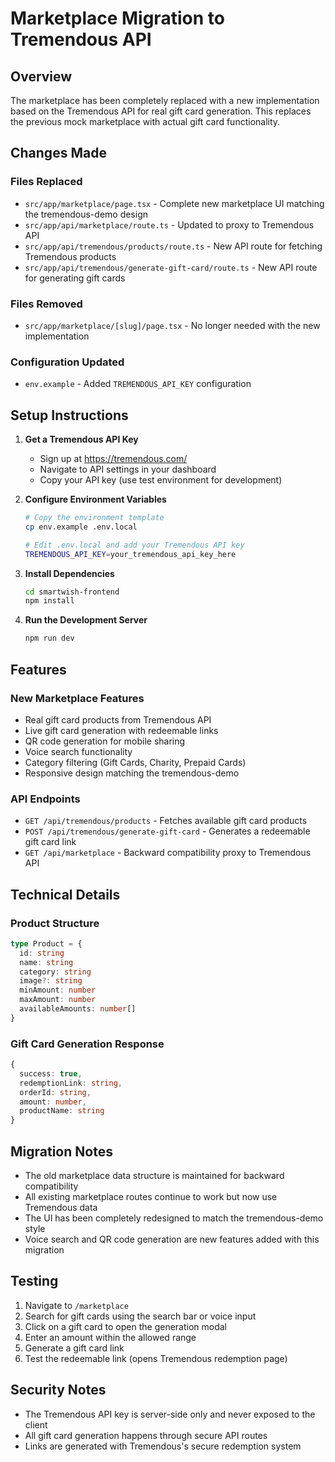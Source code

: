 # Marketplace Migration to Tremendous API

## Overview

The marketplace has been completely replaced with a new implementation based on the Tremendous API for real gift card generation. This replaces the previous mock marketplace with actual gift card functionality.

## Changes Made

### Files Replaced
- `src/app/marketplace/page.tsx` - Complete new marketplace UI matching the tremendous-demo design
- `src/app/api/marketplace/route.ts` - Updated to proxy to Tremendous API
- `src/app/api/tremendous/products/route.ts` - New API route for fetching Tremendous products
- `src/app/api/tremendous/generate-gift-card/route.ts` - New API route for generating gift cards

### Files Removed
- `src/app/marketplace/[slug]/page.tsx` - No longer needed with the new implementation

### Configuration Updated
- `env.example` - Added `TREMENDOUS_API_KEY` configuration

## Setup Instructions

1. **Get a Tremendous API Key**
   - Sign up at https://tremendous.com/
   - Navigate to API settings in your dashboard
   - Copy your API key (use test environment for development)

2. **Configure Environment Variables**
   ```bash
   # Copy the environment template
   cp env.example .env.local
   
   # Edit .env.local and add your Tremendous API key
   TREMENDOUS_API_KEY=your_tremendous_api_key_here
   ```

3. **Install Dependencies**
   ```bash
   cd smartwish-frontend
   npm install
   ```

4. **Run the Development Server**
   ```bash
   npm run dev
   ```

## Features

### New Marketplace Features
- Real gift card products from Tremendous API
- Live gift card generation with redeemable links
- QR code generation for mobile sharing
- Voice search functionality
- Category filtering (Gift Cards, Charity, Prepaid Cards)
- Responsive design matching the tremendous-demo

### API Endpoints
- `GET /api/tremendous/products` - Fetches available gift card products
- `POST /api/tremendous/generate-gift-card` - Generates a redeemable gift card link
- `GET /api/marketplace` - Backward compatibility proxy to Tremendous API

## Technical Details

### Product Structure
```typescript
type Product = {
  id: string
  name: string
  category: string
  image?: string
  minAmount: number
  maxAmount: number
  availableAmounts: number[]
}
```

### Gift Card Generation Response
```typescript
{
  success: true,
  redemptionLink: string,
  orderId: string,
  amount: number,
  productName: string
}
```

## Migration Notes

- The old marketplace data structure is maintained for backward compatibility
- All existing marketplace routes continue to work but now use Tremendous data
- The UI has been completely redesigned to match the tremendous-demo style
- Voice search and QR code generation are new features added with this migration

## Testing

1. Navigate to `/marketplace`
2. Search for gift cards using the search bar or voice input
3. Click on a gift card to open the generation modal
4. Enter an amount within the allowed range
5. Generate a gift card link
6. Test the redeemable link (opens Tremendous redemption page)

## Security Notes

- The Tremendous API key is server-side only and never exposed to the client
- All gift card generation happens through secure API routes
- Links are generated with Tremendous's secure redemption system
